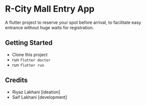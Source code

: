 # R-City Mall Entry App

A flutter project to reserve your spot before arrival, to facilitate easy entrance without huge waits for registration.

## Getting Started

- Clone this project
- run ```flutter doctor```
- run ```flutter run```

## Credits
- Riyaz Lakhani [ideation]
- Saif Lakhani [development]


